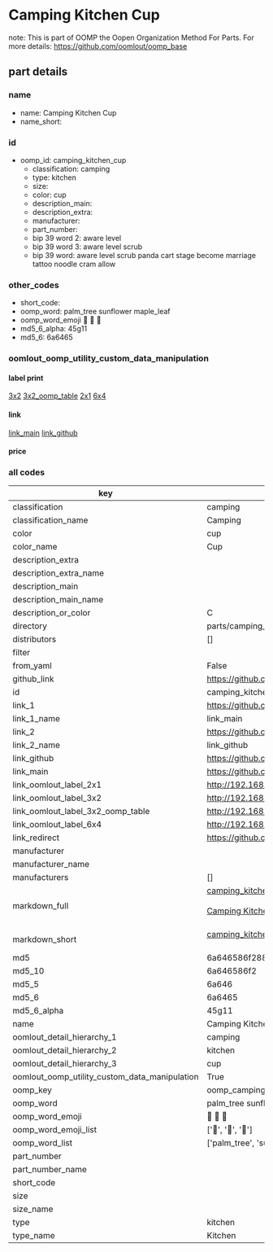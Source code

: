 # Camping Kitchen Cup  

note: This is part of OOMP the Oopen Organization Method For Parts. For more details: https://github.com/oomlout/oomp_base

##  part details
  







### name
* name: Camping Kitchen Cup
* name_short: 
### id
* oomp_id: camping_kitchen_cup
  * classification: camping
  * type: kitchen
  * size: 
  * color: cup
  * description_main: 
  * description_extra: 
  * manufacturer: 
  * part_number: 
  * bip 39 word 2: aware level
  * bip 39 word 3: aware level scrub
  * bip 39 word: aware level scrub panda cart stage become marriage tattoo noodle cram allow

### other_codes
* short_code: 
* oomp_word: palm_tree sunflower maple_leaf
* oomp_word_emoji :palm_tree: :sunflower: :maple_leaf:
* md5_6_alpha: 45g11
* md5_6: 6a6465






### oomlout_oomp_utility_custom_data_manipulation
#### label print
[3x2](http://192.168.1.245:1112/?label=oomp%2045g11)
[3x2_oomp_table](http://192.168.1.108:1112/?label=oomp%2045g11)
[2x1](http://192.168.1.242:1112/?label=oomp%2045g11)
[6x4](http://192.168.1.55:1112/?label=oomp%2045g11)    

#### link

[link_main](https://github.com/oomlout/oomlout_oomp_version_1_messy/tree/main/parts/camping_kitchen_cup) [link_github](https://github.com/oomlout/oomlout_oomp_version_1_messy/tree/main/parts/camping_kitchen_cup)                             

#### price







### all codes 
| key | value |  
| --- | --- |  
| classification | camping |  
| classification_name | Camping |  
| color | cup |  
| color_name | Cup |  
| description_extra |  |  
| description_extra_name |  |  
| description_main |  |  
| description_main_name |  |  
| description_or_color | C  |  
| directory | parts/camping_kitchen_cup |  
| distributors | [] |  
| filter |  |  
| from_yaml | False |  
| github_link | https://github.com/oomlout/oomlout_oomp_part_src/tree/main/parts/camping_kitchen_cup |  
| id | camping_kitchen_cup |  
| link_1 | https://github.com/oomlout/oomlout_oomp_version_1_messy/tree/main/parts/camping_kitchen_cup |  
| link_1_name | link_main |  
| link_2 | https://github.com/oomlout/oomlout_oomp_version_1_messy/tree/main/parts/camping_kitchen_cup |  
| link_2_name | link_github |  
| link_github | https://github.com/oomlout/oomlout_oomp_version_1_messy/tree/main/parts/camping_kitchen_cup |  
| link_main | https://github.com/oomlout/oomlout_oomp_version_1_messy/tree/main/parts/camping_kitchen_cup |  
| link_oomlout_label_2x1 | http://192.168.1.242:1112/?label=oomp%2045g11 |  
| link_oomlout_label_3x2 | http://192.168.1.245:1112/?label=oomp%2045g11 |  
| link_oomlout_label_3x2_oomp_table | http://192.168.1.108:1112/?label=oomp%2045g11 |  
| link_oomlout_label_6x4 | http://192.168.1.55:1112/?label=oomp%2045g11 |  
| link_redirect | https://github.com/oomlout/oomlout_oomp_version_1_messy/tree/main/parts/camping_kitchen_cup |  
| manufacturer |  |  
| manufacturer_name |  |  
| manufacturers | [] |  
| markdown_full | [camping_kitchen_cup](none)<br>[](none)<br>[Camping Kitchen Cup](none)<br><br> |  
| markdown_short | [camping_kitchen_cup](none)<br><br> |  
| md5 | 6a646586f288427f509189f783a02882 |  
| md5_10 | 6a646586f2 |  
| md5_5 | 6a646 |  
| md5_6 | 6a6465 |  
| md5_6_alpha | 45g11 |  
| name | Camping Kitchen Cup |  
| oomlout_detail_hierarchy_1 | camping |  
| oomlout_detail_hierarchy_2 | kitchen |  
| oomlout_detail_hierarchy_3 | cup |  
| oomlout_oomp_utility_custom_data_manipulation | True |  
| oomp_key | oomp_camping_kitchen_cup |  
| oomp_word | palm_tree sunflower maple_leaf |  
| oomp_word_emoji | :palm_tree: :sunflower: :maple_leaf: |  
| oomp_word_emoji_list | [':palm_tree:', ':sunflower:', ':maple_leaf:'] |  
| oomp_word_list | ['palm_tree', 'sunflower', 'maple_leaf'] |  
| part_number |  |  
| part_number_name |  |  
| short_code |  |  
| size |  |  
| size_name |  |  
| type | kitchen |  
| type_name | Kitchen |  
